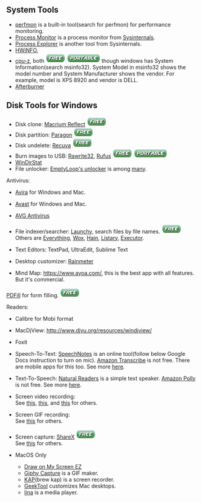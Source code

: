 
## System Tools
- [perfmon](https://www.c-sharpcorner.com/article/how-to-use-perfmon-to-monitor-performance/)
  is a built-in tool(search for perfmon) for performance monitoring.
- [Process Monitor](https://docs.microsoft.com/en-us/sysinternals/downloads/procmon)
  is a process monitor from [Sysinternals](https://docs.microsoft.com/en-us/sysinternals/).
- [Process Explorer](https://docs.microsoft.com/en-us/sysinternals/downloads/process-explorer)
  is another tool from Sysinternals.
- [HWiNFO](https://www.hwinfo.com/download/),
- [cpu-z](https://www.cpuid.com/softwares/cpu-z.html), both 
  ![free](free.png) ![portable](portable.png)
  though windows has System Information(search msinfo32).
  System Model in msinfo32 shows the model number and System Manufacturer
  shows the vendor. For example, model is XPS 8920 and vendor is DELL.
- [Afterburner](https://www.msi.com/Landing/afterburner/graphics-cards)

## Disk Tools for Windows
- Disk clone: [Macrium Reflect](https://www.macrium.com/reflectfree)
  ![free](free.png)
- Disk partition: [Paragon](https://www.paragon-software.com/free/pm-express/#)
  ![free](free.png)
- Disk undelete: [Recuva](https://www.ccleaner.com/recuva)
  ![free](free.png)
- Burn images to USB: 
  [Rawrite32](https://www.netbsd.org/~martin/rawrite32/),
  [Rufus](https://rufus.ie/)
  ![free](free.png) ![portable](portable.png)
- [WinDirStat](https://windirstat.net/)
- File unlocker: [EmptyLoop's unlocker](http://www.emptyloop.com/unlocker/) 
  is among [many](https://www.raymond.cc/blog/lockhunter-is-unlocker-alternative-that-works-on-windows-x64/).

Antivirus:
- [Avira](https://www.avira.com) for Windows and Mac.
- [Avast](https://www.avast.com) for Windows and Mac.
- [AVG Antivirus](https://www.avg.com/en-us/free-antivirus-download)

- File indexer/searcher: [Launchy](https://www.launchy.net/), 
  search files by file names. ![free](free.png)  
  Others are
  [Everything](https://www.voidtools.com/),
  [Wox](https://github.com/Wox-launcher/Wox),
  [Hain](https://github.com/hainproject/hain),
  [Listary](https://www.listary.com/),
  [Executor](http://executor.dk/).

- Text Editors: TextPad, UltraEdit, Sublime Text

- Desktop customizer: [Rainmeter](https://www.rainmeter.net/)

- Mind Map: https://www.ayoa.com/, this is the best app with all features. But it's commercial.

[PDFill](http://www.pdfill.com/) for form filling. ![free](free.png)

Readers:
- Calibre for Mobi format
- MacDjView: http://www.djvu.org/resources/windjview/
- Foxit

- Speech-To-Text:
  [SpeechNotes](https://speechnotes.co/) is an online tool(follow below Google 
  Docs instruction to turn on mic).
  [Amazon Transcribe](https://aws.amazon.com/transcribe/) is not free. There are mobile
  apps for this too. See more [here](https://zapier.com/blog/best-text-dictation-software/).

- Text-To-Speech: 
  [Natural Readers](https://www.naturalreaders.com/online/) is a simple text speaker.
  [Amazon Polly](https://aws.amazon.com/polly/) is not free. See more 
  [here](https://listoffreeware.com/list-of-best-free-text-to-speech-software/).

- Screen video recording:   
  See [this](https://screenrec.com/screen-recorder/best-free-screen-recording-software/),
  [this](https://www.techradar.com/news/the-best-free-screen-recorder),
  and [this](https://www.makeuseof.com/tag/record-desktop-12-great-screencasting-apps/)
  for others.

- Screen GIF recording:   
  See [this](https://www.acethinker.com/desktop-recorder/gif-screen-recorder.html)
  for others.

- Screen capture: 
  [ShareX](https://getsharex.com/) ![free](free.png)  
  See [this](https://screenrec.com/screenshot-tool/best-free-screenshot-software/)
  for others.

- MacOS Only
    - [Draw on My Screen EZ](https://apps.apple.com/us/app/draw-on-my-screen-ez)
    - [Giphy Capture](https://itunes.apple.com/us/app/giphy-capture.-the-gif-maker/id668208984?mt=12)
is a GIF maker.
    - [KAP](https://getkap.co/)(brew kap) is a screen recorder.
    - [GeekTool](https://www.tynsoe.org/geektool/) customizes Mac desktops.
    - [Iina](https://iina.io/) is a media player.
